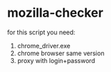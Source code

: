 ﻿# mozilla-checker
for this script you need:
1. chrome_driver.exe
2. chrome browser same version
3. proxy with login+password
